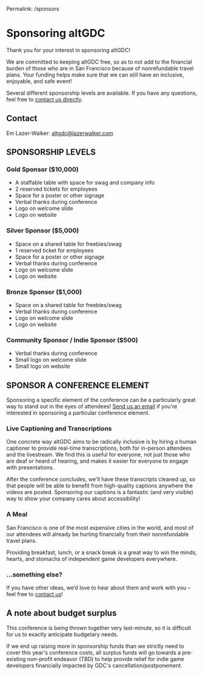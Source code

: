 Permalink: /sponsors

# Sponsoring altGDC

Thank you for your interest in sponsoring altGDC!

We are committed to keeping altGDC free, so as to not add to the financial burden of those who are in San Francisco because of nonrefundable travel plans. Your funding helps make sure that we can still have an inclusive, enjoyable, and safe event!

Several different sponsorship levels are available. If you have any questions, feel free to [contact us directly](mailto:altgdc@lazerwalker.com).

## Contact

Em Lazer-Walker: [altgdc@lazerwalker.com](mailto:altgdc@lazerwalker.com)

## SPONSORSHIP LEVELS

### Gold Sponsor (\$10,000)

- A staffable table with space for swag and company info
- 2 reserved tickets for employees
- Space for a poster or other signage
- Verbal thanks during conference
- Logo on welcome slide
- Logo on website

### Silver Sponsor (\$5,000)

- Space on a shared table for freebies/swag
- 1 reserved ticket for employees
- Space for a poster or other signage
- Verbal thanks during conference
- Logo on welcome slide
- Logo on website

### Bronze Sponsor (\$1,000)

- Space on a shared table for freebies/swag
- Verbal thanks during conference
- Logo on welcome slide
- Logo on website

### Community Sponsor / Indie Sponsor (\$500)

- Verbal thanks during conference
- Small logo on welcome slide
- Small logo on website

## SPONSOR A CONFERENCE ELEMENT

Sponsoring a specific element of the conference can be a particularly great way to stand out in the eyes of attendees! [Send us an email](mailto:altgdc@lazerwalker.com) if you're interested in sponsoring a particular conference element.

### Live Captioning and Transcriptions

One concrete way altGDC aims to be radically inclusive is by hiring a human captioner to provide real-time transcriptions, both for in-person attendees and the livestream. We find this is useful for everyone, not just those who are deaf or heard of hearing, and makes it easier for everyone to engage with presentations.

After the conference concludes, we'll have these transcripts cleaned up, so that people will be able to benefit from high-quality captions anywhere the videos are posted. Sponsoring our captions is a fantastic (and very visible) way to show your company cares about accessibility!

### A Meal

San Francisco is one of the most expensive cities in the world, and most of our attendees will already be hurting financially from their nonrefundable travel plans.

Providing breakfast, lunch, or a snack break is a great way to win the minds, hearts, and stomachs of independent game developers everywhere.

### ...something else?

If you have other ideas, we’d love to hear about them and work with you – feel free to [contact us](mailto:altgdc@lazerwalker.com)!

## A note about budget surplus

This conference is being thrown together very last-minute, so it is difficult for us to exactly anticipate budgetary needs.

If we end up raising more in sponsorship funds than we strictly need to cover this year's conference costs, all surplus funds will go towards a pre-existing non-profit endeavor (TBD) to help provide relief for indie game developers financially impacted by GDC's cancellation/postponement.
